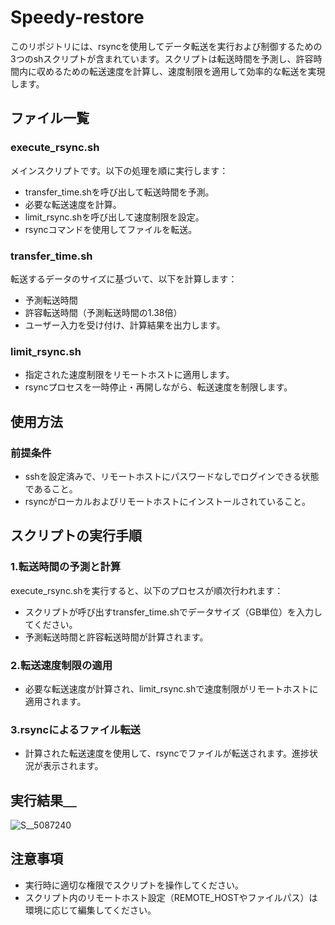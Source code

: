 # Speedy-restore

このリポジトリには、rsyncを使用してデータ転送を実行および制御するための3つのshスクリプトが含まれています。スクリプトは転送時間を予測し、許容時間内に収めるための転送速度を計算し、速度制限を適用して効率的な転送を実現します。

## ファイル一覧
### execute_rsync.sh
メインスクリプトです。以下の処理を順に実行します：
- transfer_time.shを呼び出して転送時間を予測。
- 必要な転送速度を計算。
- limit_rsync.shを呼び出して速度制限を設定。
- rsyncコマンドを使用してファイルを転送。

### transfer_time.sh
転送するデータのサイズに基づいて、以下を計算します：
- 予測転送時間
- 許容転送時間（予測転送時間の1.38倍）
- ユーザー入力を受け付け、計算結果を出力します。

### limit_rsync.sh
- 指定された速度制限をリモートホストに適用します。
- rsyncプロセスを一時停止・再開しながら、転送速度を制限します。

## 使用方法
### 前提条件
- sshを設定済みで、リモートホストにパスワードなしでログインできる状態であること。
- rsyncがローカルおよびリモートホストにインストールされていること。

## スクリプトの実行手順
### 1.転送時間の予測と計算

execute_rsync.shを実行すると、以下のプロセスが順次行われます：
- スクリプトが呼び出すtransfer_time.shでデータサイズ（GB単位）を入力してください。
- 予測転送時間と許容転送時間が計算されます。

### 2.転送速度制限の適用 
- 必要な転送速度が計算され、limit_rsync.shで速度制限がリモートホストに適用されます。

### 3.rsyncによるファイル転送
- 計算された転送速度を使用して、rsyncでファイルが転送されます。進捗状況が表示されます。

## 実行結果＿
![S__5087240](https://github.com/user-attachments/assets/623ee183-a4f5-4c7d-a484-1b71b4167984)


## 注意事項
- 実行時に適切な権限でスクリプトを操作してください。
- スクリプト内のリモートホスト設定（REMOTE_HOSTやファイルパス）は環境に応じて編集してください。

